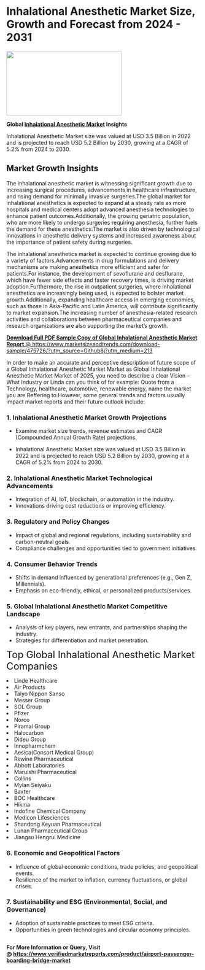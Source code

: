 <H1>Inhalational Anesthetic Market Size, Growth and Forecast from 2024 - 2031</H1><img class="aligncenter size-medium wp-image-584254" src="https://thirdeyenews.in/wp-content/uploads/2024/09/Global-Market-Research-300x168.jpeg" alt="" width="300" height="168" /><p><strong>Global&nbsp;<a href="https://www.marketsizeandtrends.com/download-sample/475726/?utm_source=Github8j?utm_medium=213">Inhalational Anesthetic Market</a> Insights</strong></p><p>Inhalational Anesthetic Market size was valued at USD 3.5 Billion in 2022 and is projected to reach USD 5.2 Billion by 2030, growing at a CAGR of 5.2% from 2024 to 2030.</p><p><h2>Market Growth Insights</h2> <p>The inhalational anesthetic market is witnessing significant growth due to increasing surgical procedures, advancements in healthcare infrastructure, and rising demand for minimally invasive surgeries.The global market for inhalational anesthetics is expected to expand at a steady rate as more hospitals and medical centers adopt advanced anesthesia technologies to enhance patient outcomes.Additionally, the growing geriatric population, who are more likely to undergo surgeries requiring anesthesia, further fuels the demand for these anesthetics.The market is also driven by technological innovations in anesthetic delivery systems and increased awareness about the importance of patient safety during surgeries.</p> <p><a href="#"></a></p> <p>The inhalational anesthetics market is expected to continue growing due to a variety of factors.Advancements in drug formulations and delivery mechanisms are making anesthetics more efficient and safer for patients.For instance, the development of sevoflurane and desflurane, which have fewer side effects and faster recovery times, is driving market adoption.Furthermore, the rise in outpatient surgeries, where inhalational anesthetics are increasingly being used, is expected to bolster market growth.Additionally, expanding healthcare access in emerging economies, such as those in Asia-Pacific and Latin America, will contribute significantly to market expansion.The increasing number of anesthesia-related research activities and collaborations between pharmaceutical companies and research organizations are also supporting the market’s growth.<p><a href="#"></p><p><span class=""><strong>Download Full PDF Sample Copy of Global Inhalational Anesthetic Market Report</strong> @ <a href="https://www.marketsizeandtrends.com/download-sample/475726/?utm_source=Github8j?utm_medium=213" target="_blank">https://www.marketsizeandtrends.com/download-sample/475726/?utm_source=Github8j?utm_medium=213</a></span></p><p>In order to make an accurate and perceptive description of future scope of a Global&nbsp;Inhalational Anesthetic Market Market as Global&nbsp;Inhalational Anesthetic Market Market of 2025, you need to describe a clear Vision &ndash; What Industry or Linda can you think of for example: Quote from a Technology, healthcare, automotive, renewable energy, name the market you are Reffering to.However, some general trends and factors usually impact market reports and their future outlook include:</p><h3>1.&nbsp;<strong>Inhalational Anesthetic Market Growth Projections</strong></h3><ul><li>Examine market size trends, revenue estimates and CAGR (Compounded Annual Growth Rate) projections.</li><li><p>Inhalational Anesthetic Market size was valued at USD 3.5 Billion in 2022 and is projected to reach USD 5.2 Billion by 2030, growing at a CAGR of 5.2% from 2024 to 2030.</p></li></ul><h3>2.&nbsp;<strong>Inhalational Anesthetic Market Technological Advancements</strong></h3><ul><li>Integration of AI, IoT, blockchain, or automation in the industry.</li><li>Innovations driving cost reductions or improving efficiency.</li></ul><h3>3.&nbsp;<strong>Regulatory and Policy Changes</strong></h3><ul><li>Impact of global and regional regulations, including sustainability and carbon-neutral goals.</li><li>Compliance challenges and opportunities tied to government initiatives.</li></ul><h3>4.&nbsp;<strong>Consumer Behavior Trends</strong></h3><ul><li>Shifts in demand influenced by generational preferences (e.g., Gen Z, Millennials).</li><li>Emphasis on eco-friendly, ethical, or personalized products/services.</li></ul><h3>5.&nbsp;<strong>Global Inhalational Anesthetic Market Competitive Landscape</strong></h3><ul><li>Analysis of key players, new entrants, and partnerships shaping the industry.</li><li>Strategies for differentiation and market penetration.</li></ul><p data-pm-slice="1 1 []"><span style="color: inherit; font-family: inherit; font-size: 25px;">Top Global Inhalational Anesthetic Market Companies</span></p><div class="" data-test-id=""><p><li>Linde Healthcare</li><li> Air Products</li><li> Taiyo Nippon Sanso</li><li> Messer Group</li><li> SOL Group</li><li> Pfizer</li><li> Norco</li><li> Piramal Group</li><li> Halocarbon</li><li> Dideu Group</li><li> Innopharmchem</li><li> Aesica(Consort Medical Group)</li><li> Rewine Pharmaceutical</li><li> Abbott Laboratories</li><li> Maruishi Pharmaceutical</li><li> Collins</li><li> Mylan Seiyaku</li><li> Baxter</li><li> BOC Healthcare</li><li> Hikma</li><li> Indofine Chemical Company</li><li> Medicon Lifesciences</li><li> Shandong Keyuan Pharmaceutical</li><li> Lunan Pharmaceutical Group</li><li> Jiangsu Hengrui Medicine</li></p></div><h3>6.&nbsp;<strong>Economic and Geopolitical Factors</strong></h3><ul><li>Influence of global economic conditions, trade policies, and geopolitical events.</li><li>Resilience of the market to inflation, currency fluctuations, or global crises.</li></ul><h3>7.&nbsp;<strong>Sustainability and ESG (Environmental, Social, and Governance)</strong></h3><ul><li>Adoption of sustainable practices to meet ESG criteria.</li><li>Opportunities in green technologies and circular economy principles.</li></ul><h2><strong style="font-size: 14px;">For More Information or Query, Visit @&nbsp;</strong><a style="background-color: #ffffff; font-size: 14px;" href="https://www.marketsizeandtrends.com/report/inhalational-anesthetic-market/" target="_blank">https://www.verifiedmarketreports.com/product/airport-passenger-boarding-bridge-market</a></h2>